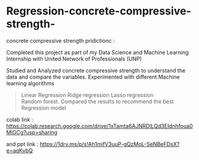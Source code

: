 # Regression-concrete-compressive-strength-

concrete compressive strength pridictionc :

Completed this project as part of my Data Science and Machine Learning Internship with United Network of Professionals (UNP)

Studied and Analyzed concrete compressive strength to understand the data and compare the variables. Experimented with different Machine learning algorithms
>Linear Regression 
>Ridge regression 
>Lasso regression  
>Random forest.
Compared the results to recommend the best Regression 
model

colab link : https://colab.research.google.com/drive/1xTamta6AJNRDlLQd3EIdnhfoua0MlGCg?usp=sharing

and ppt link : https://1drv.ms/p/s!Ah1mifV3uuP-gQzMoL-SeNBeFDsX?e=aqKvbQ
